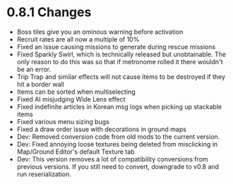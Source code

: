 # 0.8.1 Changes #

* Boss tiles give you an ominous warning before activation
* Recruit rates are all now a multiple of 10%
* Fixed an issue causing missions to generate during rescue missions
* Fixed Sparkly Swirl, which is technically released but unobtainable.  The only reason to do this was so that if metronome rolled it there wouldn't be an error.
* Trip Trap and similar effects will not cause items to be destroyed if they hit a border wall
* Items can be sorted when multiselecting
* Fixed AI misjudging Wide Lens effect
* Fixed indefinite articles in Korean msg logs when picking up stackable items
* Fixed various menu sizing bugs
* Fixed a draw order issue with decorations in ground maps
* Dev: Removed conversion code from old mods to the current version.
* Dev: Fixed annoying loose textures being deleted from misclicking in Map/Ground Editor's default Texture tab
* Dev: This version removes a lot of compatibility conversions from previous versions.  If you still need to convert, downgrade to v0.8 and run reserialization.